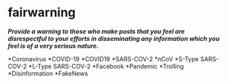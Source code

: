 # fairwarning


***Provide a warning to those who make posts that you feel are disrespectful to your efforts in disseminating any information 
which you feel is of a very serious nature.***

*Coronavirus
*COVID-19
*COVID19
*SARS-COV-2
*nCoV
*S-Type SARS-COV-2
*L-Type SARS-COV-2
*Facebook
*Pandemic
*Trolling
*Disinformation
*FakeNews
